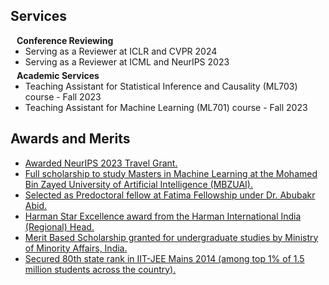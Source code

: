 ## Services

<h4 style="margin:0 10px 0;">Conference Reviewing</h4>

<ul style="margin:0 0 5px;">
  <li><autocolor>Serving as a Reviewer at ICLR and CVPR 2024</autocolor></li>
  <li><autocolor>Serving as a Reviewer at ICML and NeurIPS 2023</autocolor></li>
</ul>

<h4 style="margin:0 10px 0;">Academic Services</h4>

<ul style="margin:0 0 20px;">
  <li><autocolor>Teaching Assistant for Statistical Inference and Causality (ML703) course - Fall 2023</autocolor></li>
  <li><autocolor>Teaching Assistant for Machine Learning (ML701) course - Fall 2023</autocolor></li>
</ul>


## Awards and Merits

<!-- <h4 style="margin:0 10px 0;">Work Experience</h4> -->

<ul style="margin:0 0 5px;">
  <li><a href="https://nips.cc/"><autocolor>Awarded NeurIPS 2023 Travel Grant.</autocolor></a></li>
  <li><a href="http://www.mbzuai.ac.ae"><autocolor>Full scholarship to study Masters in Machine Learning at the Mohamed Bin Zayed University of Artificial Intelligence (MBZUAI).</autocolor></a></li>
  <li><a href="https://www.fatimafellowship.com/"><autocolor>Selected as Predoctoral fellow at Fatima Fellowship under Dr. Abubakr Abid.</autocolor></a></li>
  <li><a href="https://www.harman.com/India"><autocolor>Harman Star Excellence award from the Harman International India (Regional) Head.</autocolor></a></li>
  <li><a href="https://www.minorityaffairs.gov.in/"><autocolor> Merit Based Scholarship granted for undergraduate studies by Ministry of Minority Affairs, India.</autocolor></a></li>
 <li><a href="https://en.wikipedia.org/wiki/Joint_Entrance_Examination_%E2%80%93_Advanced"><autocolor>Secured 80th state rank in IIT-JEE Mains 2014 (among top 1% of 1.5 million students across the country). </autocolor></a></li>
</ul>
